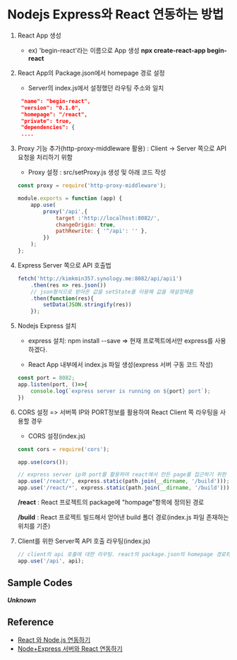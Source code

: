 # Nodejs Express와 React 연동하는 방법

1. React App 생성
    * ex) 'begin-react'라는 이름으로 App 생성 **npx create-react-app begin-react**

2. React App의 Package.json에서 homepage 경로 설정
    * Server의 index.js에서 설정했던 라우팅 주소와 일치
   ```json
    "name": "begin-react",
    "version": "0.1.0",
    "homepage": "/react",
    "private": true,
    "dependencies": {
    ....
   ```

3. Proxy 기능 추가(http-proxy-middleware 활용) : Client -> Server 쪽으로 API 요청을 처리하기 위함
    * Proxy 설정 : src/setProxy.js 생성 및 아래 코드 작성
    ```javascript
    const proxy = require('http-proxy-middleware');

    module.exports = function (app) {
        app.use(
            proxy('/api',{
                target :'http://localhost:8082/',
                changeOrigin: true,
                pathRewrite: { '^/api': '' },
            })
        );
    };
    ```

4. Express Server 쪽으로 API 호출법
    ```javascript
    fetch('http://kimkmin357.synology.me:8082/api/api1')
        .then(res => res.json())
        // json형식으로 받아온 값을 setState를 이용해 값을 재설정해줌
        .then(function(res){
            setData(JSON.stringify(res))
        });
    ```

5. Nodejs Express 설치

    * express 설치: npm install --save => 현재 프로젝트에서만 express를 사용하겠다.

    * React App 내부에서 index.js 파일 생성(express 서버 구동 코드 작성)
    ```javascript
    const port = 8082;
    app.listen(port, ()=>{
        console.log(`express server is running on ${port} port`);
    })
    ```

6. CORS 설정 => 서버쪽 IP와 PORT정보를 활용하여 React Client 쪽 라우팅을 사용할 경우

    * CORS 설정(index.js)
    ```javascript
    const cors = require('cors');

    app.use(cors());

    // express server ip와 port를 활용하여 react에서 만든 page를 접근하기 위한 라우팅
    app.use('/react/', express.static(path.join(__dirname, '/build')));
    app.use('/react/*', express.static(path.join(__dirname, '/build')));
    ```

    **/react** : React 프로젝트의 package에 "hompage"항목에 정의된 경로
    
    **/build** : React 프로젝트 빌드해서 얻어낸 build 폴더 경로(index.js 파일 존재하는 위치를 기준)

7. Client를 위한 Server쪽 API 호출 라우팅(index.js)
    ```javascript
    // client의 api 호출에 대한 라우팅. react의 package.json의 homepage 경로와 일치
    app.use('/api', api);
    ```

## Sample Codes

***Unknown***

## Reference

- [React 와 Node.js 연동하기](https://velog.io/@sae1013/React-%EC%99%80-Node.js-%EC%97%B0%EB%8F%99%ED%95%98%EA%B8%B0)
- [Node+Express 서버와 React 연동하기](https://codingapple.com/unit/nodejs-react-integration/)